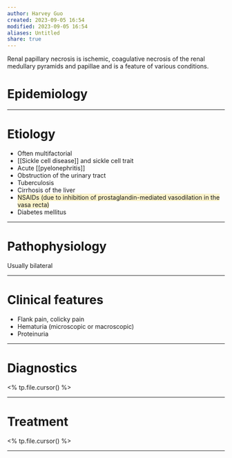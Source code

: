 ```yaml
---
author: Harvey Guo
created: 2023-09-05 16:54
modified: 2023-09-05 16:54
aliases: Untitled
share: true
---
```

Renal papillary necrosis is ischemic, coagulative necrosis of the renal medullary pyramids and papillae and is a feature of various conditions.
# Epidemiology


---
# Etiology
- Often multifactorial
- [[Sickle cell disease]] and sickle cell trait
- Acute [[pyelonephritis]]
- Obstruction of the urinary tract
- Tuberculosis
- Cirrhosis of the liver
- <span style="background:rgba(240, 200, 0, 0.2)">NSAIDs (due to inhibition of prostaglandin-mediated vasodilation in the vasa recta)</span>
- Diabetes mellitus

---
# Pathophysiology
Usually bilateral

---
# Clinical features
- Flank pain, colicky pain
- Hematuria (microscopic or macroscopic)
- Proteinuria

---
# Diagnostics
<% tp.file.cursor() %>

---
# Treatment
<% tp.file.cursor() %>

---
